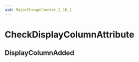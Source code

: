 ```yaml
---
uid: MajorChangeChecker_2_16_2
---
```


# CheckDisplayColumnAttribute

## DisplayColumnAdded

<!-- Description, Properties, ... sections are auto-generated. -->
<!-- REPLACE ME AUTO-GENERATION -->

<!-- Uncomment to add extra details -->
<!--### Details-->

<!-- Uncomment to add example code -->
<!--### Example code-->
